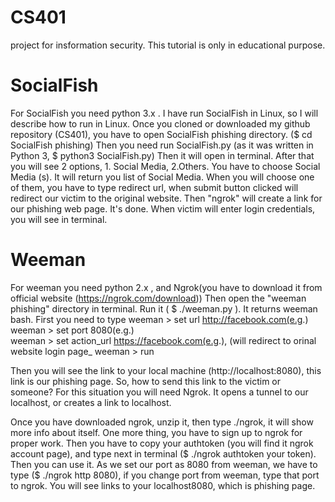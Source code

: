 # CS401
project for insformation security. This tutorial is only in educational purpose.

# SocialFish

For SocialFish you need python 3.x . I have run SocialFish in Linux, so I will describe how to run in Linux.
Once you cloned or downloaded my github repository (CS401), you have to open SocialFish phishing directory. ($ cd SocialFish phishing)
Then you need run SocialFish.py (as it was written in Python 3, $ python3 SocialFish.py)
Then it will open in terminal. After that you will see 2 options, 1. Social Media, 2.Others. 
You have to choose Social Media (s). It will return you list of Social Media. When you will choose one of them, you have to type redirect url, when submit button clicked will redirect our victim to the original website. Then "ngrok" will create a link for our phishing web page. It's done. When victim will enter login credentials, you will see in terminal.

# Weeman 

For weeman you need python 2.x , and Ngrok(you have to download it from official website (https://ngrok.com/download)) 
Then open the "weeman phishing" directory in terminal. Run it ( $ ./weeman.py ). It returns weeman bash. First you need to type 
weeman >  set url http://facebook.com(e.g.)
weeman >  set port 8080(e.g.)       
weeman >  set action_url https://facebook.com(e.g.),   (will redirect to orinal website login page_
weeman >  run

Then you will see the link to your local machine (http://localhost:8080), this link is our phishing page. So, how to send this link to the victim or someone? For this situation you will need Ngrok. It opens a tunnel to our localhost, or creates a link to localhost.

Once you have downloaded ngrok, unzip it, then type ./ngrok, it will show more info about itself. One more thing, you have to sign up to ngrok for proper work. Then you have to copy your authtoken (you will find it ngrok account page), and type next in terminal ($ ./ngrok authtoken your token).
Then you can use it. As we set our port as 8080 from weeman, we have to type ($ ./ngrok http 8080), if you change port from weeman, type that port to ngrok. You will see links to your localhost8080, which is phishing page. 
